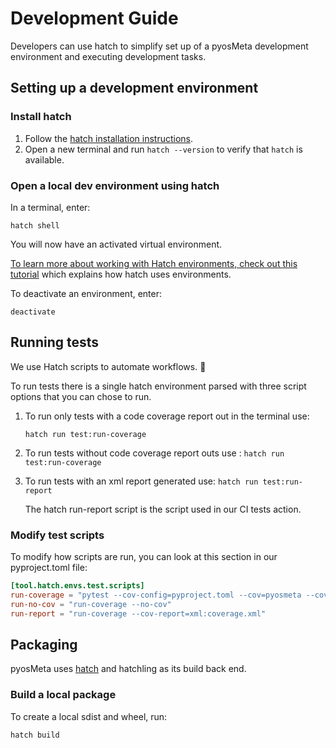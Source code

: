 # Development Guide

Developers can use hatch to simplify set up of a pyosMeta development
environment and executing development tasks.

## Setting up a development environment

### Install hatch

1. Follow the [hatch installation instructions](https://hatch.pypa.io/latest/install/#installation).
2. Open a new terminal and run `hatch --version` to verify that `hatch` is available.

### Open a local dev environment using hatch

In a terminal, enter:

`hatch shell`

You will now have an activated virtual environment.

[To learn more about working with Hatch environments, check out this tutorial](https://hatch.pypa.io/dev/tutorials/environment/basic-usage/)
which explains how hatch uses environments.

To deactivate an environment, enter:

`deactivate`

## Running tests

We use Hatch scripts to automate workflows. 🚀

To run tests there is a single hatch environment parsed with three
script options that you can chose to run.

1. To run only tests with a code coverage report out in the terminal use:

   `hatch run test:run-coverage`

2. To run tests without code coverage report outs use :
   `hatch run test:run-coverage`

3. To run tests with an xml report generated use:
   `hatch run test:run-report`

   The hatch run-report script is the script used in our CI tests action.

### Modify test scripts

To modify how scripts are run, you can look at this section in our
pyproject.toml file:

```toml
[tool.hatch.envs.test.scripts]
run-coverage = "pytest --cov-config=pyproject.toml --cov=pyosmeta --cov=tests/*"
run-no-cov = "run-coverage --no-cov"
run-report = "run-coverage --cov-report=xml:coverage.xml"
```

## Packaging

pyosMeta uses [hatch](https://hatch.pypa.io) and hatchling as its build back end.

### Build a local package

To create a local sdist and wheel, run:

`hatch build`
